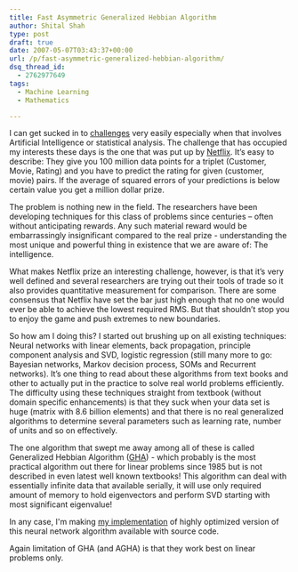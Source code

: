 ```yaml
---
title: Fast Asymmetric Generalized Hebbian Algorithm
author: Shital Shah
type: post
draft: true
date: 2007-05-07T03:43:37+00:00
url: /p/fast-asymmetric-generalized-hebbian-algorithm/
dsq_thread_id:
  - 2762977649
tags:
  - Machine Learning
  - Mathematics

---
```

I can get sucked in to [challenges][1] very easily especially when that involves Artificial Intelligence or statistical analysis. The challenge that has occupied my interests these days is the one that was put up by [Netflix][2]. It’s easy to describe: They give you 100 million data points for a triplet (Customer, Movie, Rating) and you have to predict the rating for given (customer, movie) pairs. If the average of squared errors of your predictions is below certain value you get a million dollar prize.

The problem is nothing new in the field. The researchers have been developing techniques for this class of problems since centuries – often without anticipating rewards. Any such material reward would be embarrassingly insignificant compared to the real prize - understanding the most unique and powerful thing in existence that we are aware of: The intelligence.

What makes Netflix prize an interesting challenge, however, is that it’s very well defined and several researchers are trying out their tools of trade so it also provides quantitative measurement for comparison. There are some consensus that Netflix have set the bar just high enough that no one would ever be able to achieve the lowest required RMS. But that shouldn’t stop you to enjoy the game and push extremes to new boundaries.

So how am I doing this? I started out brushing up on all existing techniques: Neural networks with linear elements, back propagation, principle component analysis and SVD, logistic regression (still many more to go: Bayesian networks, Markov decision process, SOMs and Recurrent networks). It’s one thing to read about these algorithms from text books and other to actually put in the practice to solve real world problems efficiently. The difficulty using these techniques straight from textbook (without domain specific enhancements) is that they suck when your data set is huge (matrix with 8.6 billion elements) and that there is no real generalized algorithms to determine several parameters such as learning rate, number of units and so on effectively.

The one algorithm that swept me away among all of these is called Generalized Hebbian Algorithm ([GHA][3]) - which probably is the most practical algorithm out there for linear problems since 1985 but is not described in even latest well known textbooks! This algorithm can deal with essentially infinite data that available serially, it will use only required amount of memory to hold eigenvectors and perform SVD starting with most significant eigenvalue!

In any case, I'm making [my implementation][4] of highly optimized version of this neural network algorithm available with source code.

Again limitation of GHA (and AGHA) is that they work best on linear problems only.

 [1]: http://www.a-i.com/show_tree.asp?id=76&level=2&root=75
 [2]: http://netflixprize.com/
 [3]: http://www.dcs.shef.ac.uk/~genevieve/gorrell_thesis.pdf
 [4]: https://github.com/sytelus/AGHA